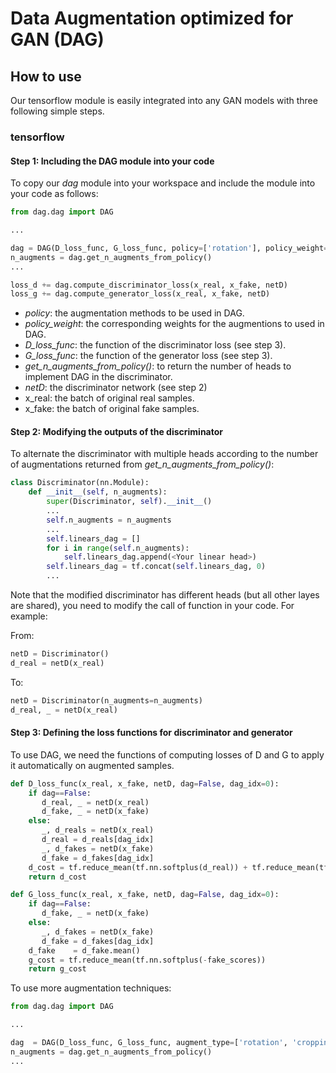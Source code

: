 # Data Augmentation optimized for GAN (DAG)

## How to use

Our tensorflow module is easily integrated into any GAN models with three following simple steps.

### tensorflow

#### Step 1: Including the DAG module into your code

To copy our *dag* module into your workspace and include the module into your code as follows:

```python
from dag.dag import DAG

... 

dag = DAG(D_loss_func, G_loss_func, policy=['rotation'], policy_weight=[1.0])
n_augments = dag.get_n_augments_from_policy()
...

loss_d += dag.compute_discriminator_loss(x_real, x_fake, netD)
loss_g += dag.compute_generator_loss(x_real, x_fake, netD)

```
- *policy*: the augmentation methods to be used in DAG.
- *policy_weight*: the corresponding weights for the augmentions to used in DAG.
- *D_loss_func*: the function of the discriminator loss (see step 3).
- *G_loss_func*: the function of the generator loss (see step 3).
- *get_n_augments_from_policy()*: to return the number of heads to implement DAG in the discriminator.
- *netD*: the discriminator network (see step 2)
- x_real: the batch of original real samples.
- x_fake: the batch of original fake samples.

#### Step 2: Modifying the outputs of the discriminator

To alternate the discriminator with multiple heads according to the number of augmentations returned from *get_n_augments_from_policy()*:

```python
class Discriminator(nn.Module):
    def __init__(self, n_augments):
        super(Discriminator, self).__init__()
        ...
        self.n_augments = n_augments
        ...
        self.linears_dag = []
        for i in range(self.n_augments):
            self.linears_dag.append(<Your linear head>)
        self.linears_dag = tf.concat(self.linears_dag, 0)
        ...
```

Note that the modified discriminator has different heads (but all other layes are shared), you need to modify the call of function in your code. For example:

From: 
```python
netD = Discriminator()
d_real = netD(x_real)
```
To:
```python
netD = Discriminator(n_augments=n_augments)
d_real, _ = netD(x_real)
```

#### Step 3: Defining the loss functions for discriminator and generator

To use DAG, we need the functions of computing losses of D and G to apply it automatically on augmented samples.


```python
def D_loss_func(x_real, x_fake, netD, dag=False, dag_idx=0):
    if dag==False:
       d_real, _ = netD(x_real)
       d_fake, _ = netD(x_fake)
    else:
       _, d_reals = netD(x_real)
       d_real = d_reals[dag_idx]
       _, d_fakes = netD(x_fake)
       d_fake = d_fakes[dag_idx]
    d_cost = tf.reduce_mean(tf.nn.softplus(d_real)) + tf.reduce_mean(tf.nn.softplus(-d_fake))
    return d_cost
```

```python
def G_loss_func(x_real, x_fake, netD, dag=False, dag_idx=0):
    if dag==False:
       d_fake, _ = netD(x_fake)
    else:
       _, d_fakes = netD(x_fake)
       d_fake = d_fakes[dag_idx]
    d_fake    = d_fake.mean()
    g_cost = tf.reduce_mean(tf.nn.softplus(-fake_scores))
    return g_cost
```

To use more augmentation techniques: 

```python
from dag.dag import DAG

... 

dag  = DAG(D_loss_func, G_loss_func, augment_type=['rotation', 'cropping'], augment_weight=[1.0, 1.0])
n_augments = dag.get_n_augments_from_policy()
...

```

